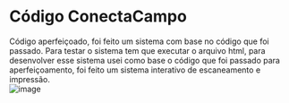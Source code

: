 # Código ConectaCampo
Código aperfeiçoado, foi feito um sistema com base no código que foi passado.
Para testar o sistema tem que executar o arquivo html, para desenvolver esse sistema usei como base o código que foi passado para aperfeiçoamento, foi feito um sistema interativo de escaneamento e impressão.
<br>
![image](https://user-images.githubusercontent.com/105875989/203637662-7f76162b-42f8-49a5-ac94-d215d1983acc.png)


